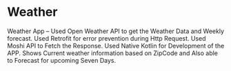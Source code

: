 # Weather

Weather App –
Used Open Weather API to get the Weather Data and Weekly forecast. Used Retrofit for error prevention during Http Request.  Used Moshi API to Fetch the Response. Used Native Kotlin for Development of the APP.
Shows Current weather information based on ZipCode and Also able to Forecast for upcoming Seven Days.
